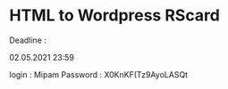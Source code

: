 # HTML to Wordpress RScard

Deadline : 

02.05.2021 23:59

login : Mipam
Password : X0KnKF(Tz9AyoLASQt 

